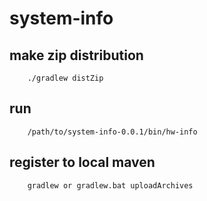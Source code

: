 # system-info

## make zip distribution

        ./gradlew distZip

## run

        /path/to/system-info-0.0.1/bin/hw-info

## register to local maven

        gradlew or gradlew.bat uploadArchives
